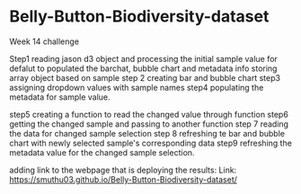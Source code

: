 # Belly-Button-Biodiversity-dataset
Week 14 challenge

Step1 reading jason d3 object and processing the initial sample value for defalut to populated the barchat, bubble chart and metadata info
      storing array object based on sample 
step 2 creating bar and bubble chart
step3 assigning dropdown values with sample names
step4 populating the metadata for sample value.

step5 creating a function to read the changed value through function
step6 getting the changed sample and passing to another function
step 7 reading the data for changed sample selection 
step 8 refreshing te bar and bubble chart with newly selected sample's corresponding data
step9 refreshing the metadata value for the changed sample selection.

adding link to the webpage that is deploying the results:  Link: https://smuthu03.github.io/Belly-Button-Biodiversity-dataset/


